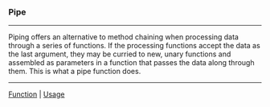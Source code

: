 ### Pipe
---
Piping offers an alternative to method chaining when processing data through a series of functions. If the processing functions accept the data as the last argument, they may be curried to new, unary functions and assembled as parameters in a function that passes the data along through them. This is what a pipe function does.


---
[Function](https://github.com/crshmk/pipe/blob/master/pipe.js) | 
[Usage](https://github.com/crshmk/pipe/blob/master/index.js)
